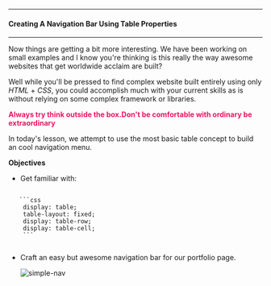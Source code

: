 ----
#### Creating A Navigation Bar Using Table Properties
----

Now things are getting a bit more interesting. We have been working on small examples and I know you're thinking is this really the way awesome websites that get worldwide acclaim are built?

Well while you'll be pressed to find complex website built entirely using only *HTML* + *CSS*, you could accomplish much with your current skills as is without relying on some complex framework or libraries.

<span style="font-weight:bolder;color:#eb1561;">Always try think outside the box.Don't be comfortable with ordinary be extraordinary</span>


In today's lesson, we attempt to use the most basic table concept to build an cool navigation menu.

**Objectives**
+ Get familiar with:
 <code>
   ```css
    display: table;
    table-layout: fixed;
    display: table-row;
    display: table-cell;
    ```
 </code>

+ Craft an easy but awesome navigation bar for our portfolio page.

  ![simple-nav](./simple-nav.png)
